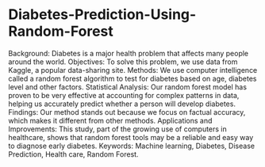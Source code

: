 # Diabetes-Prediction-Using-Random-Forest

Background: Diabetes is a major health problem that affects many people around the world. 
Objectives: To solve this problem, we use data from Kaggle, a popular data-sharing site. Methods: We use computer intelligence called a random forest algorithm to test for diabetes based on age, diabetes level and other factors. 
Statistical Analysis: Our random forest model has proven to be very effective at accounting for complex patterns in data, helping us accurately predict whether a person will develop diabetes. Findings: Our method stands out because we focus on factual accuracy, which makes it different from other methods. 
Applications and Improvements: This study, part of the growing use of computers in healthcare, shows that random forest tools may be a reliable and easy way to diagnose early diabetes. 
Keywords: Machine learning, Diabetes, Disease Prediction, Health care, Random Forest. 
